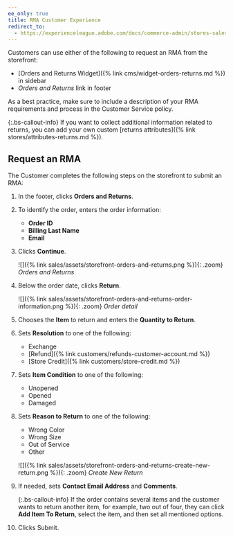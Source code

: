 ```yaml
---
ee_only: true
title: RMA Customer Experience
redirect_to:
  - https://experienceleague.adobe.com/docs/commerce-admin/stores-sales/order-management/returns/rma-customer-experience.html
---
```


Customers can use either of the following to request an RMA from the storefront:

- [Orders and Returns Widget]({% link cms/widget-orders-returns.md %}) in sidebar
- _Orders and Returns_ link in footer

As a best practice, make sure to include a description of your RMA requirements and process in the Customer Service policy.

{:.bs-callout-info}
If you want to collect additional information related to returns, you can add your own custom [returns attributes]({% link stores/attributes-returns.md %}).

## Request an RMA

The Customer completes the following steps on the storefront to submit an RMA:

1. In the footer, clicks **Orders and Returns**.

1. To identify the order, enters the order information:

   - **Order ID**
   - **Billing Last Name**
   - **Email**

1. Clicks **Continue**.

   ![]({% link sales/assets/storefront-orders-and-returns.png %}){: .zoom}
   _Orders and Returns_

1. Below the order date, clicks **Return**.

   ![]({% link sales/assets/storefront-orders-and-returns-order-information.png %}){: .zoom}
   _Order detail_

1. Chooses the **Item** to return and enters the **Quantity to Return**.

1. Sets **Resolution** to one of the following:

   - Exchange
   - [Refund]({% link customers/refunds-customer-account.md %})
   - [Store Credit]({% link customers/store-credit.md %})

1. Sets **Item Condition** to one of the following:

   - Unopened
   - Opened
   - Damaged

1. Sets **Reason to Return** to one of the following:

   - Wrong Color
   - Wrong Size
   - Out of Service
   - Other

    ![]({% link sales/assets/storefront-orders-and-returns-create-new-return.png %}){: .zoom}
    _Create New Return_

1. If needed, sets **Contact Email Address** and **Comments**.

   {:.bs-callout-info}
   If the order contains several items and the customer wants to return another item, for example, two out of four, they can click **Add Item To Return**, select the item, and then set all mentioned options.

1. Clicks <span class="btn">Submit</span>.
